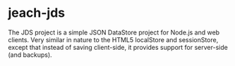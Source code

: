 # jeach-jds
The JDS project is a simple JSON DataStore project for Node.js and web clients. Very similar in nature to the HTML5 localStore and sessionStore, except that instead of saving client-side, it provides support for server-side (and backups).
